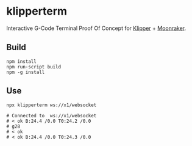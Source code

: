 # klipperterm

Interactive G-Code Terminal Proof Of Concept for [Klipper](https://github.com/KevinOConnor/klipper) + [Moonraker](https://github.com/Arksine/moonraker).

## Build

```shell
npm install
npm run-script build
npm -g install
```

## Use

```shell
npx klipperterm ws://x1/websocket

# Connected to  ws://x1/websocket
# < ok B:24.4 /0.0 T0:24.2 /0.0
# g28
# < ok
# < ok B:24.4 /0.0 T0:24.3 /0.0
```
